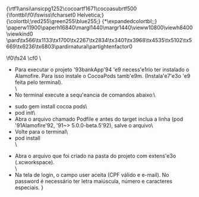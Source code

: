 {\rtf1\ansi\ansicpg1252\cocoartf1671\cocoasubrtf500
{\fonttbl\f0\fswiss\fcharset0 Helvetica;}
{\colortbl;\red255\green255\blue255;}
{\*\expandedcolortbl;;}
\paperw11900\paperh16840\margl1440\margr1440\vieww10800\viewh8400\viewkind0
\pard\tx566\tx1133\tx1700\tx2267\tx2834\tx3401\tx3968\tx4535\tx5102\tx5669\tx6236\tx6803\pardirnatural\partightenfactor0

\f0\fs24 \cf0 \
* Para executar o projeto \'93bankApp\'94 \'e9 necess\'e1rio ter instalado o Alamofire. Para isso instale o CocoaPods tamb\'e9m. (Instala\'e7\'e3o \'e9 feita pelo terminal).\
\
* No terminal execute a sequ\'eancia de comandos abaixo:\
- sudo gem install cocoa pods\
- pod init\
- Abra o arquivo chamado Podfile e antes do target inclua a linha (pod \'91Alamofire\'92, \'91~> 5.0.0-beta.5\'92), salve o arquivo\
- Volte para o terminal\
- pod install\
\
* Abra o arquivo que foi criado na pasta do projeto com extens\'e3o (.xcworkspace). \
\
* Na tela de login, o campo user aceita (CPF válido e e-mail). No password é necessário ter letra maiúscula, número e caracteres especiais.
}
